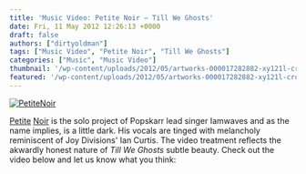 ```yaml
---
title: 'Music Video: Petite Noir – Till We Ghosts'
date: Fri, 11 May 2012 12:26:13 +0000
draft: false
authors: ["dirtyoldman"]
tags: ["Music Video", "Petite Noir", "Till We Ghosts"]
categories: ["Music", "Music Video"]
thumbnail: '/wp-content/uploads/2012/05/artworks-000017282882-xy121l-crop-150x150.jpg'
featured: '/wp-content/uploads/2012/05/artworks-000017282882-xy121l-crop-304x190.jpg'
---
```


[![](/wp-content/uploads/2012/05/artworks-000017282882-xy121l-crop.jpg "PetiteNoir")](/2012/05/11/music-video-petite-noir-till-we-ghosts/artworks-000017282882-xy121l-crop/)

[Petite](https://www.facebook.com/petitenoir1) [Noir](http://soundcloud.com/petitenoir) is the solo project of Popskarr lead singer Iamwaves and as the name implies, is a little dark. His vocals are tinged with melancholy reminiscent of Joy Divisions' Ian Curtis. The video treatment reflects the akwardly honest nature of _Till We Ghosts_ subtle beauty. Check out the video below and let us know what you think:


